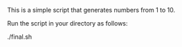 This is a simple script that generates numbers from 1 to 10.

Run the script in your directory as follows:

./final.sh
